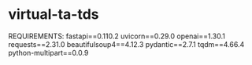 # virtual-ta-tds
REQUIREMENTS:
fastapi==0.110.2
uvicorn==0.29.0
openai==1.30.1
requests==2.31.0
beautifulsoup4==4.12.3
pydantic==2.7.1
tqdm==4.66.4
python-multipart==0.0.9
